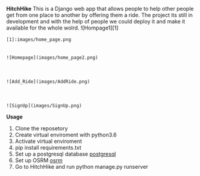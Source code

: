  **HitchHike**
    This is a Django web app that allows people to help other people get from one place to another by offering them a ride.
    The project its still in development and with the help of people we could deploy it and make it available for the whole wolrd.
    ![Hompage1][1]

    [1]:images/home_page.png


    ![Homepage](images/home_page2.png)



    ![Add_Ride](images/AddRide.png)



    ![SignUp](images/SignUp.png)

 **Usage**
   1.  Clone the reposetory
   2.  Create virtual enviroment with python3.6
   3.  Activate virtual enviroment
   4.  pip install requirements.txt
   5.  Set up a postgresql database [postgresql](https://www.techrepublic.com/blog/diy-it-guy/diy-a-postgresql-database-server-setup-anyone-can-handle/)
   6.  Set up OSRM [osrm](https://www.digitalocean.com/community/tutorials/how-to-set-up-an-osrm-server-on-ubuntu-14-04)
   7.  Go to HitchHike and run python manage.py runserver
   